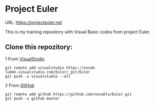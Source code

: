 # Project Euler

URL: https://projecteuler.net

This is my training repository with Visual Basic codes from project Euler.


## Clone this repozitory:
1 From [VisualStudio](https://novak-ludek.visualstudio.com/Euler)

    git remote add visualstudio https://novak-ludek.visualstudio.com/Euler/_git/Euler
    git push -u visualstudio --all

2 From [GitHub](https://github.com/novaklu)

    git remote add github https://github.com/novaklu/Euler.git
    git push -u github master

